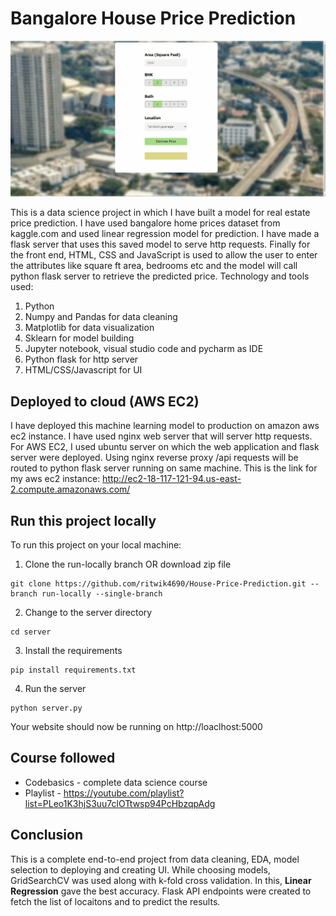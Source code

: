 # Bangalore House Price Prediction

![House Price Prediction Demo](https://github.com/ritwik4690/House-Price-Prediction/blob/master/demo.gif)

This is a data science project in which I have built a model for real estate price prediction. I have used bangalore home prices dataset from kaggle.com and used linear regression model for prediction. I have made a flask server that uses this saved model to serve http requests. Finally for the front end, HTML, CSS and JavaScript is used to allow the user to enter the attributes like square ft area, bedrooms etc and the model will call python flask server to retrieve the predicted price. Technology and tools used:

1. Python
2. Numpy and Pandas for data cleaning
3. Matplotlib for data visualization
4. Sklearn for model building
5. Jupyter notebook, visual studio code and pycharm as IDE
6. Python flask for http server
7. HTML/CSS/Javascript for UI

## Deployed to cloud (AWS EC2)

I have deployed this machine learning model to production on amazon aws ec2 instance. I have used nginx web server that will server http requests. For AWS EC2, I used ubuntu server on which the web application and flask server were deployed. Using nginx reverse proxy /api requests will be routed to python flask server running on same machine.
This is the link for my aws ec2 instance: http://ec2-18-117-121-94.us-east-2.compute.amazonaws.com/

## Run this project locally

To run this project on your local machine:
1. Clone the run-locally branch OR download zip file
```
git clone https://github.com/ritwik4690/House-Price-Prediction.git --branch run-locally --single-branch
```
2. Change to the server directory
```
cd server
```
3. Install the requirements
```
pip install requirements.txt
```
4. Run the server
```
python server.py
```
Your website should now be running on http://loaclhost:5000

## Course followed

* Codebasics - complete data science course
* Playlist - https://youtube.com/playlist?list=PLeo1K3hjS3uu7clOTtwsp94PcHbzqpAdg

## Conclusion

This is a complete end-to-end project from data cleaning, EDA, model selection to deploying and creating UI. While choosing models, GridSearchCV was used along with k-fold cross validation. In this, **Linear Regression** gave the best accuracy. Flask API endpoints were created to fetch the list of locaitons and to predict the results.
